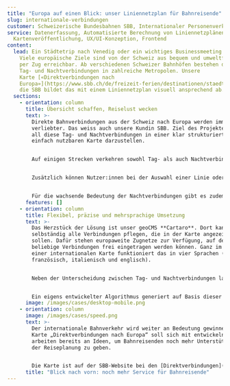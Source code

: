 ```yaml
---
title: "Europa auf einen Blick: unser Liniennetzplan für Bahnreisende"
slug: internationale-verbindungen
customer: Schweizerische Bundesbahnen SBB, Internationaler Personenverkehr
service: Datenerfassung, Automatisierte Berechnung von Liniennetzplänen,
  Kartenveröffentlichung, UX/UI-Konzeption, Frontend
content:
  lead: Ein Städtetrip nach Venedig oder ein wichtiges Businessmeeting in Berlin?
    Viele europäische Ziele sind von der Schweiz aus bequem und umweltfreundlich
    per Zug erreichbar. Ab verschiedenen Schweizer Bahnhöfen bestehen direkte
    Tag- und Nachtverbindungen in zahlreiche Metropolen. Unsere
    Karte [«Direktverbindungen nach
    Europa»](https://www.sbb.ch/de/freizeit-ferien/destinationen/staedte-laender-europa.html) für
    die SBB bildet das mit einem Liniennetzplan visuell ansprechend ab.
  sections:
    - orientation: column
      title: Übersicht schaffen, Reiselust wecken
      text: >-
        Direkte Bahnverbindungen aus der Schweiz nach Europa werden immer
        verliebter. Das weiss auch unsere Kundin SBB. Ziel des Projektes war es,
        all diese Tag- und Nachtverbindungen in einer klar strukturierten
        einfach nutzbaren Karte darzustellen.


        Auf einigen Strecken verkehren sowohl Tag- als auch Nachtverbindungen. Um diese parallel laufend darzustellen, haben wir einen Liniennetzplan erstellt. So ist für die Interessierten auf einen Blick erkennbar, ob auf einer Strecke Tag- und/oder Nachtverbindungen vorkommen.


        Zusätzlich können Nutzer:innen bei der Auswahl einer Linie oder Station eine vollständige Liste der entsprechenden Verbindungen aufrufen. Eine aufklappbare Perlenkette zeigt zudem alle Zwischenhalte und ist so eine ideale Inspirationsquelle für neue Reiseideen direkt vom nächstgelegenen grossen Bahnhof.


        Für die wachsende Bedeutung der Nachtverbindungen gibt es zudem eine [separate Karte](https://www.sbb.ch/de/freizeit-ferien/europa/nachtzug.html) mit unserer Darkstyle-Basiskarte im Hintergrund.
      features: []
    - orientation: column
      title: Flexibel, präzise und mehrsprachige Umsetzung
      text: >-
        Das Herzstück der Lösung ist unser geoCMS **Cartaro**. Dort kann die SBB
        selbständig alle Verbindungen pflegen, die in der Karte angezeigt werden
        sollen. Dafür stehen europaweite Zugnetze zur Verfügung, auf denen
        beliebige Verbindungen frei eingetragen werden können. Ganz im Sinne
        einer internationalen Karte funktioniert das in vier Sprachen (deutsch,
        französisch, italienisch und englisch).


        Neben der Unterscheidung zwischen Tag- und Nachtverbindungen lassen sich auch Haltestellen, Kurzbeschriebe und Links ergänzen.


        Ein eigens entwickelter Algorithmus generiert auf Basis dieser Daten automatisch den Liniennetzplan. Schon während der Bearbeitung kann die SBB den Plan in einer Vorschau prüfen, bevor auf Knopfdruck die aktuellen Vector Tiles erstellt werden.
      image: /images/cases/desktop-mobile.png
    - orientation: column
      image: /images/cases/speed.png
      text: >-
        Der internationale Bahnverkehr wird weiter an Bedeutung gewinnen und die
        Karte „Direktverbindungen nach Europa“ soll sich mit entwickeln. Wir
        arbeiten bereits an Ideen, um Bahnreisenden noch mehr Unterstützung bei
        der Reiseplanung zu geben.


        Die Karte ist auf der SBB-Website bei den [Direktverbindungen](https://www.sbb.ch/de/freizeit-ferien/destinationen/staedte-laender-europa.html) und den [Nachtverbindungen nach Europa](https://www.sbb.ch/de/freizeit-ferien/zuege-ausfluege/nachtzug.html) eingebunden und wie die meisten unserer Karten auch im [Trafimage Webkartenportal](https://maps.trafimage.ch/ch.sbb.direktverbindungen?baselayers=ch.sbb.direktverbindungen.base-light,ch.sbb.direktverbindungen.base-dark,ch.sbb.direktverbindungen.base-aerial&lang=de&layers=ch.sbb.direktverbindungen.night,ch.sbb.direktverbindungen.day&x=925472&y=5920000&z=9) verfügbar.
      title: "Blick nach vorn: noch mehr Service für Bahnreisende"
---
```

